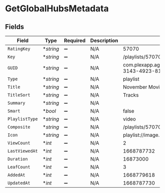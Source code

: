 # GetGlobalHubsMetadata


## Fields

| Field                                                          | Type                                                           | Required                                                       | Description                                                    | Example                                                        |
| -------------------------------------------------------------- | -------------------------------------------------------------- | -------------------------------------------------------------- | -------------------------------------------------------------- | -------------------------------------------------------------- |
| `RatingKey`                                                    | **string*                                                      | :heavy_minus_sign:                                             | N/A                                                            | 57070                                                          |
| `Key`                                                          | **string*                                                      | :heavy_minus_sign:                                             | N/A                                                            | /playlists/57070/items                                         |
| `GUID`                                                         | **string*                                                      | :heavy_minus_sign:                                             | N/A                                                            | com.plexapp.agents.none://9fee6c5b-3143-4923-813e-57bd0190056c |
| `Type`                                                         | **string*                                                      | :heavy_minus_sign:                                             | N/A                                                            | playlist                                                       |
| `Title`                                                        | **string*                                                      | :heavy_minus_sign:                                             | N/A                                                            | November Movie Day                                             |
| `TitleSort`                                                    | **string*                                                      | :heavy_minus_sign:                                             | N/A                                                            | Tracks                                                         |
| `Summary`                                                      | **string*                                                      | :heavy_minus_sign:                                             | N/A                                                            |                                                                |
| `Smart`                                                        | **bool*                                                        | :heavy_minus_sign:                                             | N/A                                                            | false                                                          |
| `PlaylistType`                                                 | **string*                                                      | :heavy_minus_sign:                                             | N/A                                                            | video                                                          |
| `Composite`                                                    | **string*                                                      | :heavy_minus_sign:                                             | N/A                                                            | /playlists/57070/composite/1668787730                          |
| `Icon`                                                         | **string*                                                      | :heavy_minus_sign:                                             | N/A                                                            | playlist://image.smart                                         |
| `ViewCount`                                                    | **int*                                                         | :heavy_minus_sign:                                             | N/A                                                            | 2                                                              |
| `LastViewedAt`                                                 | **int*                                                         | :heavy_minus_sign:                                             | N/A                                                            | 1668787732                                                     |
| `Duration`                                                     | **int*                                                         | :heavy_minus_sign:                                             | N/A                                                            | 16873000                                                       |
| `LeafCount`                                                    | **int*                                                         | :heavy_minus_sign:                                             | N/A                                                            | 3                                                              |
| `AddedAt`                                                      | **int*                                                         | :heavy_minus_sign:                                             | N/A                                                            | 1668779618                                                     |
| `UpdatedAt`                                                    | **int*                                                         | :heavy_minus_sign:                                             | N/A                                                            | 1668787730                                                     |